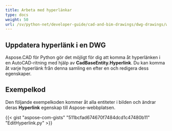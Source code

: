 ```yaml
---
title: Arbeta med hyperlänkar
type: docs
weight: 50
url: /sv/python-net/developer-guide/cad-and-bim-drawings/dwg-drawings/working-with-hyperlinks/
---
```


## **Uppdatera hyperlänk i en DWG**

Aspose.CAD för Python gör det möjligt för dig att komma åt hyperlänken i en AutoCAD-ritning med hjälp av **CadBaseEntity.Hyperlink**. Du kan komma åt varje hyperlänk från denna samling en efter en och redigera dess egenskaper.

## Exempelkod

Den följande exempelkoden kommer åt alla entiteter i bilden och ändrar deras **Hyperlink** egenskap till Aspose-webbplatsen.

{{< gist "aspose-com-gists" "511bcfad674670f7484dcd1c47480b11" "EditHyperlink.py" >}}
